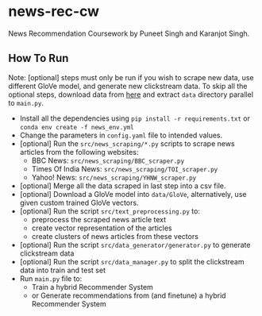 # news-rec-cw
News Recommendation Coursework by Puneet Singh and Karanjot Singh.

## How To Run 
Note: [optional] steps must only be run if you wish to scrape new data, use different GloVe model, and generate new clickstream data. To skip all the optional steps, download data from [here](https://drive.google.com/drive/folders/1QIpL1x9sdTEtsVCvgUczVq_7D3zboSbY?usp=sharing) and extract `data` directory parallel to `main.py`.

- Install all the dependencies using `pip install -r requirements.txt` or `conda env create -f news_env.yml`
- Change the parameters in `config.yaml` file to intended values.
- [optional] Run the `src/news_scraping/*.py` scripts to scrape news articles from the following websites:
    - BBC News: `src/news_scraping/BBC_scraper.py`
    - Times Of India News: `src/news_scraping/TOI_scraper.py`
    - Yahoo! News: `src/news_scraping/YHNW_scraper.py`
- [optional] Merge all the data scraped in last step into a csv file.
- [optional] Download a GloVe model into `data/GloVe`, alternatively, use given custom trained GloVe vectors.
- [optional] Run the script `src/text_preprocessing.py` to:
    - preprocess the scraped news article text
    - create vector representation of the articles
    - create clusters of news articles from these vectors
- [optional] Run the script `src/data_generator/generator.py` to generate clickstream data
- [optional] Run the script `src/data_manager.py` to split the clickstream data into train and test set
- Run `main.py` file to:
    - Train a hybrid Recommender System
    - or Generate recommendations from (and finetune) a hybrid Recommender System